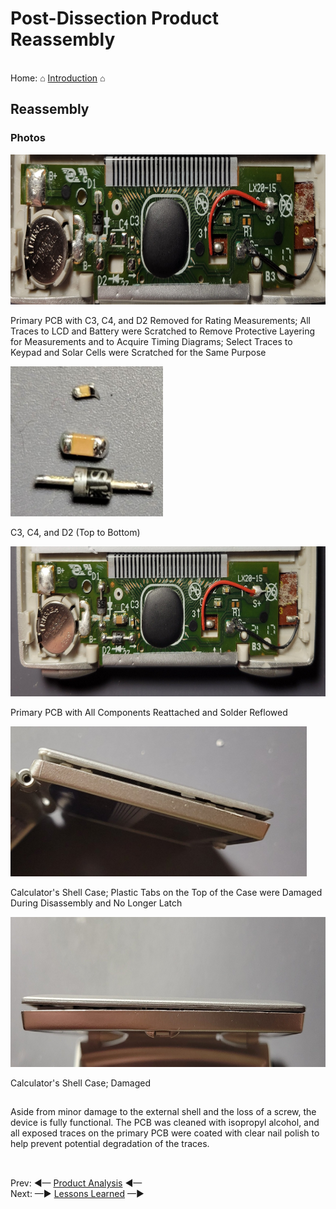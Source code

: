 # Post-Dissection Product Reassembly

<br> Home: &#x2302; [Introduction](../index.md) &#x2302;  

##

## Reassembly

### Photos

<img src="../images/reassembly/1.jpg" width="" height="240"
alt="Casio SL-100L Primary PCB — Post Dissection (Un-Assembled)"
title="Casio SL-100L Primary PCB — Post Dissection (Un-Assembled)">

Primary PCB with C3, C4, and D2 Removed for Rating Measurements; All Traces to LCD and Battery were Scratched to Remove Protective Layering for Measurements and to Acquire Timing Diagrams; Select Traces to Keypad and Solar Cells were Scratched for the Same Purpose

<img src="../images/reassembly/2.jpg" width="" height="240"
alt="Casio SL-100L Unique Capacitors and Diode"
title="Casio SL-100L Unique Capacitors and Diode">

C3, C4, and D2 (Top to Bottom)

<img src="../images/reassembly/3.jpg" width="" height="240"
alt="Casio SL-100L Primary PCB — Post Dissection (Reassembled)"
title="Casio SL-100L Primary PCB — Post Dissection (Reassembled)">

Primary PCB with All Components Reattached and Solder Reflowed

<img src="../images/reassembly/4.jpg" width="" height="240"
alt="Casio SL-100L Folding-Shell Side — Post Dissection"
title="Casio SL-100L Folding-Shell Side — Post Dissection">

Calculator's Shell Case; Plastic Tabs on the Top of the Case were Damaged During Disassembly and No Longer Latch

<img src="../images/reassembly/5.jpg" width="" height="240"
alt="Casio SL-100L Folding-Shell Top — Post Dissection"
title="Casio SL-100L Folding-Shell Top — Post Dissection">

Calculator's Shell Case; Damaged

##

Aside from minor damage to the external shell and the loss of a screw, the device is fully functional. The PCB was cleaned with isopropyl alcohol, and all exposed traces on the primary PCB were coated with clear nail polish to help prevent potential degradation of the traces.

##

<br> Prev: ◄— [Product Analysis](../html/analysis.md) ◄—  
Next: —► [Lessons Learned](../html/learned.md) —►

##